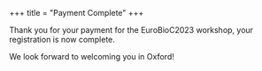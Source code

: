 +++
title = "Payment Complete"
+++

Thank you for your payment for the EuroBioC2023 workshop, your registration is now complete.

We look forward to welcoming you in Oxford!

